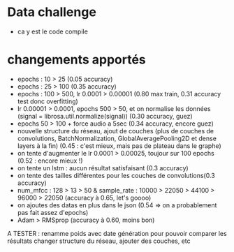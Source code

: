 # Data challenge


- ca y est le code compile

# changements apportés

- epochs : 10 > 25 
(0.05 accuracy)
- epochs : 25 > 100 
(0.35 accuracy)
- epochs : 100 > 500, lr 0.0001 > 0.00001 
(0.80 max train, 0.31 accuracy test donc overfitting)
- lr 0.00001 > 0.0001, epochs 500 > 50, et on normalise les données (signal = librosa.util.normalize(signal))
(0.30 accuracy, guez)
- epochs 50 > 100 + force audio a 5sec
(0.34 accuracy, encore guez)
- nouvelle structure du réseau, ajout de couches (plus de couches de convolutions, BatchNormalization, GlobalAveragePooling2D et dense layers à la fin)
  (0.45 : c'est mieux, mais pas de plateau dans le graphe)
- on tente d'augmenter le lr 0.0001 > 0.00025, toujour sur 100 epochs
  (0.52 : encore mieux !)
- on tente un lstm : aucun résultat satisfaisant (0.3 accuracy)
- on tente des tailles différentes pour les couches de convolutions(0.3 accuracy)
- num_mfcc : 128 > 13 > 50 & sample_rate : 10000 > 22050 > 44100 > 96000 > 22050
  (accuracy à 0.65, let's goooo)
- on ajoutes des datas en plus dans le json (0.54 => on a probablement pas fait assez d'epochs)
- Adam > RMSprop
  (accuracy à 0.60, moins bon)

A TESTER : 
renamme poids avec date génération pour pouvoir comparer les résultats
changer structure du réseau, ajouter des couches, etc